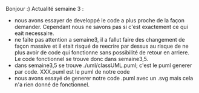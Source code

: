 Bonjour :)
Actualité semaine 3 :
- nous avons essayer de developpé le code a plus proche de la façon demander.
    Cependant nous ne savons pas si c'est exactement ce qui eait necessaire.
- ne faite pas attention a semaine3, il a fallut faire des changement de façon massive
    et il etait risqué de reecrire par dessus au risque de ne plus avoir de 
    code qui fonctionne sans possibilité de retour en arriere.
    Le code fonctionnel se trouve donc dans semaine3,5.
- dans semaine3,5 se trouve ./uml/classUML.puml; c'est le puml generer par code.
    XXX.puml est le puml de notre code
- nous avons essayé de generer notre code .puml avec un .svg mais cela n'a rien donné de fonctionnel.